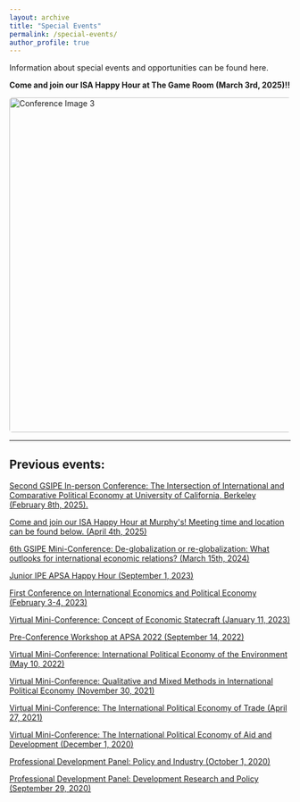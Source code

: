 ```yaml
---
layout: archive
title: "Special Events"
permalink: /special-events/
author_profile: true
---
```

Information about special events and opportunities can be found here.

**Come and join our ISA Happy Hour at The Game Room (March 3rd, 2025)!!**

<div style="display: flex; justify-content: center;">
    <img src="https://gsipe-workshop.github.io/files/Berkeley_conferences/Berkeley020825_3_compressed.jpg" 
         alt="Conference Image 3" 
         style="width: 600px; height: auto; border-radius: 5px;">
</div>

<hr>


## Previous events:
<a href="https://gsipe-workshop.github.io/files/Berkeley_conferences/Berkeley020825_3_compressed.jpg"> Second GSIPE In-person Conference: The Intersection of International and Comparative Political Economy at University of California, Berkeley (February 8th, 2025). </a>

<a href="https://gsipe-workshop.github.io/files/GSIPE_flyer.jpg"> Come and join our ISA Happy Hour at Murphy's! Meeting time and location can be found below. (April 4th, 2025) </a>

<a href="https://gsipe-workshop.github.io/files/GSIPE_6th_mini-conference_call_new - Documenti Google.pdf">6th GSIPE Mini-Conference: De-globalization or re-globalization: What outlooks for international economic relations? (March 15th, 2024)</a>


<a href="https://twitter.com/gradstudent_ipe/status/1679871368068775937">Junior IPE APSA Happy Hour (September 1, 2023)</a>

<a href="https://gsipe-workshop.github.io/special-events/First_conference/">First Conference on International Economics and Political Economy (February 3-4, 2023)</a>

<a href="https://gsipe-workshop.github.io/files/miniconference_jan2023.pdf">Virtual Mini-Conference: Concept of Economic Statecraft (January 11, 2023)</a>

<a href="https://gsipe-workshop.github.io/files/GSIPE_APSA_2022_program.pdf">Pre-Conference Workshop at APSA 2022 (September 14, 2022)</a>

<a href="https://gsipe-workshop.github.io/files/Environment-conference-program.pdf">Virtual Mini-Conference: International Political Economy of the Environment (May 10, 2022)</a>

<a href="https://gsipe-workshop.github.io/files/Mixed-methods-conference-program.pdf">Virtual Mini-Conference: Qualitative and Mixed Methods in International Political Economy (November 30, 2021)</a>

<a href="https://gsipe-workshop.github.io/files/Trade-conference-GSIPE-Program.pdf">Virtual Mini-Conference: The International Political Economy of Trade (April 27, 2021)</a>

<a href="https://gsipe-workshop.github.io/files/AD-conference-GSIPE-Program.pdf">Virtual Mini-Conference: The International Political Economy of Aid and Development (December 1, 2020)</a>

<a href="https://gsipe-workshop.github.io/files/Policy_panel.png">Professional Development Panel: Policy and Industry (October 1, 2020)</a>

<a href="https://gsipe-workshop.github.io/files/Dev_panel.png">Professional Development Panel: Development Research and Policy (September 29, 2020)</a>

